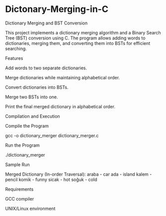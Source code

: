 # Dictonary-Merging-in-C
Dictionary Merging and BST Conversion

This project implements a dictionary merging algorithm and a Binary Search Tree (BST) conversion using C. The program allows adding words to dictionaries, merging them, and converting them into BSTs for efficient searching.

Features

Add words to two separate dictionaries.

Merge dictionaries while maintaining alphabetical order.

Convert dictionaries into BSTs.

Merge two BSTs into one.

Print the final merged dictionary in alphabetical order.

Compilation and Execution

Compile the Program

gcc -o dictionary_merger dictionary_merger.c

Run the Program

./dictionary_merger

Sample Run

Merged Dictionary (In-order Traversal):
araba - car
ada - island
kalem - pencil
komik - funny
sicak - hot
soğuk - cold

Requirements

GCC compiler

UNIX/Linux environment
